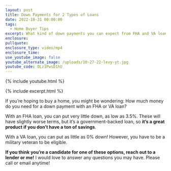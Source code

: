 ```yaml
---
layout: post
title: Down Payments for 2 Types of Loans
date: 2022-10-31 00:00:00
tags:
  - Home Buyer Tips
excerpt: What kind of down payments you can expect from FHA and VA loans.
enclosure:
pullquote:
enclosure_type: video/mp4
enclosure_time:
use_youtube_image: false
youtube_alternate_image: /uploads/10-27-22-levy-yt.jpg
youtube_code: OLz1PwsD1hU
---
```

{% include youtube.html %}

{% include excerpt.html %}

If you’re hoping to buy a home, you might be wondering: How much money do you need for a down payment with an FHA or VA loan?&nbsp;

With an FHA loan, you can put very little down, as low as 3.5%. These will have slightly worse terms, but it’s a government-backed loan, so **it’s a great product if you don’t have a ton of savings**.&nbsp;

With a VA loan, you can put as little as 0% down\! However, you have to be a military veteran to be eligible.&nbsp;

**If you think you’re a candidate for one of these options, reach out to a lender or me\!** I would love to answer any questions you may have. Please call or email anytime\!